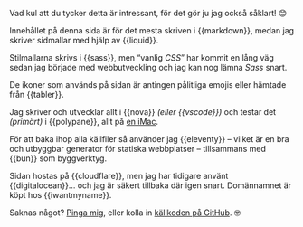 Vad kul att du tycker detta är intressant, för det gör ju jag också såklart! <span aria-hidden="true">😊</span>

Innehållet på denna sida är för det mesta skriven i {{markdown}}, medan jag skriver sidmallar med hjälp av {{liquid}}.

Stilmallarna skrivs i {{sass}}, men &ldquo;vanlig <i>CSS</i>&rdquo; har kommit en lång väg sedan jag började med webbutveckling och jag kan nog lämna <i>Sass</i> snart.

De ikoner som används på sidan är antingen pålitliga emojis eller hämtade från {{tabler}}.

Jag skriver och utvecklar allt i {{nova}} <i>(eller {{vscode}})</i> och testar det <i>(primärt)</i> i {{polypane}}, allt på [en iMac](https://www.apple.com/se/imac/).

För att baka ihop alla källfiler så använder jag {{eleventy}} – vilket är en bra och utbyggbar generator för statiska webbplatser – tillsammans med {{bun}} som byggverktyg.

Sidan hostas på {{cloudflare}}, men jag har tidigare använt {{digitalocean}}… och jag är säkert tillbaka där igen snart. Domännamnet är köpt hos {{iwantmyname}}.

Saknas något? [Pinga mig](/kontakt/), eller kolla in [källkoden på GitHub](https://github.com/oscarpalmer/oscarpalmer.se). <span aria-hidden="true">🤓</span>
